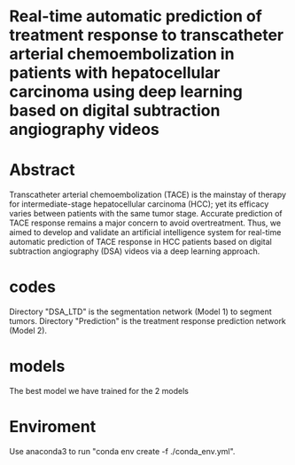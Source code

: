# Real-time automatic prediction of treatment response to transcatheter arterial chemoembolization in patients with hepatocellular carcinoma using deep learning based on digital subtraction angiography videos

# Abstract 
Transcatheter arterial chemoembolization (TACE) is the mainstay of therapy for intermediate-stage hepatocellular carcinoma (HCC); yet its efficacy varies between patients with the same tumor stage. Accurate prediction of TACE response remains a major concern to avoid overtreatment. Thus, we aimed to develop and validate an artificial intelligence system for real-time automatic prediction of TACE response in HCC patients based on digital subtraction angiography (DSA) videos via a deep learning approach.

# codes
Directory "DSA_LTD" is the segmentation network (Model 1) to segment tumors. 
Directory "Prediction" is the treatment response prediction network (Model 2). 

# models 
The best model we have trained for the 2 models

# Enviroment 
Use anaconda3 to run "conda env create -f ./conda_env.yml".

